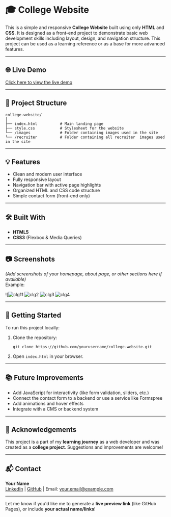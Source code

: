 
# 🎓 College Website

This is a simple and responsive **College Website** built using only **HTML** and **CSS**. It is designed as a front-end project to demonstrate basic web development skills including layout, design, and navigation structure. This project can be used as a learning reference or as a base for more advanced features.

---

## 🌐 Live Demo  
[Click here to view the live demo](#) 

---

## 📁 Project Structure

```
college-website/
│
├── index.html          # Main landing page       
├── style.css           # Stylesheet for the website
└── /images             # Folder containing images used in the site
└── /recruiter          # Folder containing all recruiter  images used in the site

```

---

## 💡 Features

- Clean and modern user interface
- Fully responsive layout
- Navigation bar with active page highlights
- Organized HTML and CSS code structure
- Simple contact form (front-end only)

---

## 🛠️ Built With

- **HTML5**  
- **CSS3** (Flexbox & Media Queries)

---

## 📷 Screenshots

*(Add screenshots of your homepage, about page, or other sections here if available)*  
Example:

![![clg11](https://github.com/user-attachments/assets/e0b17e5e-3a56-405a-b787-c5192a6ca195)
![clg2](https://github.com/user-attachments/assets/f3160079-90b7-48ec-9de3-3a96098cf10b)
![clg3](https://github.com/user-attachments/assets/099fb29e-74bf-447e-b76d-841b93cc456a)
![clg4](https://github.com/user-attachments/assets/9298194f-35d9-43de-8b4f-c9452a5d48f3)

---

## 🚀 Getting Started

To run this project locally:

1. Clone the repository:
   ```
   git clone https://github.com/yourusername/college-website.git
   ```
2. Open `index.html` in your browser.

---

## 📚 Future Improvements

- Add JavaScript for interactivity (like form validation, sliders, etc.)
- Connect the contact form to a backend or use a service like Formspree
- Add animations and hover effects
- Integrate with a CMS or backend system

---

## 🙌 Acknowledgements

This project is a part of my **learning journey** as a web developer and was created as a **college project**. Suggestions and improvements are welcome!

---

## 📬 Contact

**Your Name**  
[LinkedIn](#) | [GitHub](https://github.com/yourusername) | Email: your.email@example.com

---

Let me know if you'd like me to generate a **live preview link** (like GitHub Pages), or include **your actual name/links**!
